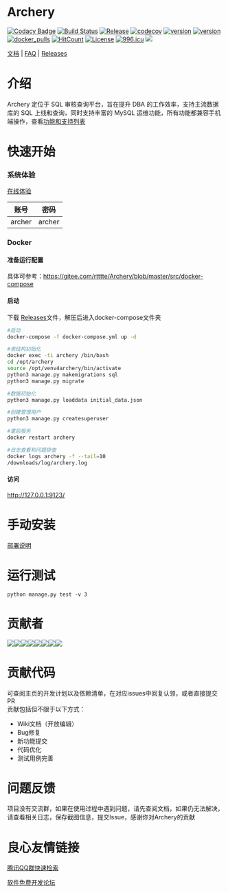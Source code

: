  

#  Archery  
[![Codacy Badge](https://api.codacy.com/project/badge/Grade/94e8587e507f4565a1ea5ea21fd94c32)](https://app.codacy.com/app/hhyo/Archery?utm_source=github.com&utm_medium=referral&utm_content=hhyo/Archery&utm_campaign=Badge_Grade_Dashboard)
[![Build Status](https://travis-ci.org/hhyo/Archery.svg?branch=master)](https://travis-ci.org/hhyo/Archery)
[![Release](https://img.shields.io/github/release/hhyo/archery.svg)](https://gitee.com/rtttte/Archery/releases)
[![codecov](https://codecov.io/gh/hhyo/archery/branch/master/graph/badge.svg)](https://codecov.io/gh/hhyo/archery)
[![version](https://img.shields.io/badge/python-3.6.5-blue.svg)](https://www.python.org/downloads/release/python-365/)
[![version](https://img.shields.io/badge/django-2.0-brightgreen.svg)](https://docs.djangoproject.com/zh-hans/2.0/)
[![docker_pulls](https://img.shields.io/docker/pulls/hhyo/archery.svg)](https://hub.docker.com/r/hhyo/archery/)
[![HitCount](http://hits.dwyl.io/hhyo/hhyo/Archery.svg)](http://hits.dwyl.io/hhyo/hhyo/Archery)
[![License](https://img.shields.io/badge/License-Apache%202.0-blue.svg)](https://gitee.com/rtttte/Archery/blob/master/LICENSE)
[![996.icu](https://img.shields.io/badge/link-996.icu-red.svg)](https://996.icu)
![](https://images.gitee.com/uploads/images/2019/1110/202317_32bd4a1c_1038040.png)


[文档](https://gitee.com/rtttte/Archery/wikis/Home) | [FAQ](https://gitee.com/rtttte/Archery/wikis/FAQ?sort_id=1525909) | [Releases](https://gitee.com/rtttte/Archery/releases)

 


介绍
============
Archery 定位于 SQL 审核查询平台，旨在提升 DBA 的工作效率，支持主流数据库的 SQL 上线和查询，同时支持丰富的 MySQL 运维功能，所有功能都兼容手机端操作，查看[功能和支持列表](https://gitee.com/rtttte/Archery/wikis/%E5%8A%9F%E8%83%BD%E5%88%97%E8%A1%A8?sort_id=1525913)

快速开始
===============
### 系统体验
[在线体验](http://139.199.0.191/) 
  
| 账号 | 密码 |
| --- | --- |
| archer | archer |

### Docker
#### 准备运行配置
具体可参考：https://gitee.com/rtttte/Archery/blob/master/src/docker-compose   

#### 启动
下载 [Releases](https://gitee.com/rtttte/Archery/releases)文件，解压后进入docker-compose文件夹

```bash
#启动
docker-compose -f docker-compose.yml up -d

#表结构初始化
docker exec -ti archery /bin/bash
cd /opt/archery
source /opt/venv4archery/bin/activate
python3 manage.py makemigrations sql  
python3 manage.py migrate

#数据初始化
python3 manage.py loaddata initial_data.json

#创建管理用户
python3 manage.py createsuperuser

#重启服务
docker restart archery

#日志查看和问题排查
docker logs archery -f --tail=10
/downloads/log/archery.log
```

#### 访问
http://127.0.0.1:9123/

手动安装
===============
[部署说明](https://gitee.com/rtttte/Archery/wikis/%E9%83%A8%E7%BD%B2?sort_id=1525916#%E6%89%8B%E5%8A%A8%E9%83%A8%E7%BD%B2)

运行测试
===============
```
python manage.py test -v 3
```

贡献者
===============
![](https://sourcerer.io/fame/hhyo/hhyo/archery/images/0)![](https://sourcerer.io/fame/hhyo/hhyo/archery/images/1)![](https://sourcerer.io/fame/hhyo/hhyo/archery/images/2)![](https://sourcerer.io/fame/hhyo/hhyo/archery/images/3)![](https://sourcerer.io/fame/hhyo/hhyo/archery/images/4)![](https://sourcerer.io/fame/hhyo/hhyo/archery/images/5)![](https://sourcerer.io/fame/hhyo/hhyo/archery/images/6)![](https://sourcerer.io/fame/hhyo/hhyo/archery/images/7)

贡献代码
===============
可查阅主页的开发计划以及依赖清单，在对应issues中回复认领，或者直接提交PR  
贡献包括但不限于以下方式：
- Wiki文档（开放编辑）
- Bug修复
- 新功能提交
- 代码优化
- 测试用例完善

问题反馈
===============
项目没有交流群，如果在使用过程中遇到问题，请先查阅文档，如果仍无法解决，请查看相关日志，保存截图信息，提交Issue，感谢你对Archery的贡献 


 # 良心友情链接

[腾讯QQ群快速检索](http://u.720life.cn/s/8cf73f7c)

[软件免费开发论坛](http://u.720life.cn/s/bbb01dc0)